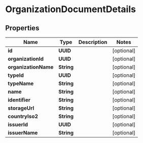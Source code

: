 

# OrganizationDocumentDetails


## Properties

Name | Type | Description | Notes
------------ | ------------- | ------------- | -------------
**id** | **UUID** |  |  [optional]
**organizationId** | **UUID** |  |  [optional]
**organizationName** | **String** |  |  [optional]
**typeId** | **UUID** |  |  [optional]
**typeName** | **String** |  |  [optional]
**name** | **String** |  |  [optional]
**identifier** | **String** |  |  [optional]
**storageUrl** | **String** |  |  [optional]
**countryIso2** | **String** |  |  [optional]
**issuerId** | **UUID** |  |  [optional]
**issuerName** | **String** |  |  [optional]



